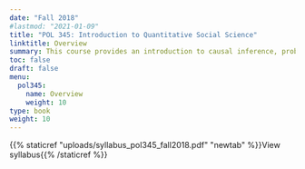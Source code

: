 ```yaml
---
date: "Fall 2018"
#lastmod: "2021-01-09"
title: "POL 345: Introduction to Quantitative Social Science"
linktitle: Overview
summary: This course provides an introduction to causal inference, probability theory, and statistical estimation, with applications to social science problems. It also introduces students to the bases of programming in R.
toc: false
draft: false
menu:
  pol345:
    name: Overview
    weight: 10
type: book
weight: 10
---
```




{{% staticref "uploads/syllabus_pol345_fall2018.pdf" "newtab" %}}View syllabus{{% /staticref %}}
